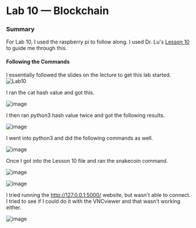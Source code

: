 # Lab 10 — Blockchain

### Summary
For Lab 10, I used the raspberry pi to follow along.
I used Dr. Lu's [Lesson 10](https://github.com/kevinwlu/iot/tree/master/lesson10) to guide me through this.

#### Following the Commands
I essentially followed the slides on the lecture to get this lab started.
![Lab10](https://github.com/StevenAponte815/CPE322/assets/85426937/8fc60151-6fef-408e-a7ef-fd60642662b9)

I ran the cat hash value and got this.

![image](https://github.com/StevenAponte815/CPE322/assets/85426937/257f719c-f198-424d-8712-2b0f00eea25d)

I then ran python3 hash value twice and got the following results.

![image](https://github.com/StevenAponte815/CPE322/assets/85426937/635c5768-dd0d-4d4b-9604-c5f9c6b1e1fc)

I went into python3 and did the following commands as well.

![image](https://github.com/StevenAponte815/CPE322/assets/85426937/e90f0486-8f35-4ed7-82a0-58071ad36487)

Once I got into the Lesson 10 file and ran the snakecoin command.

![image](https://github.com/StevenAponte815/CPE322/assets/85426937/1e9743e4-0345-413d-9067-f4193c39bd41)

![image](https://github.com/StevenAponte815/CPE322/assets/85426937/7b120df3-971c-4ef7-9348-469215035c68)


I tried running the http://127.0.0.1:5000/ website, but wasn't able to connect. I tried to see if I could do it with the VNCviewer and that wasn't working either.

![image](https://github.com/StevenAponte815/CPE322/assets/85426937/6aa9a9db-1091-43cf-b99f-3b837a8eafad)
